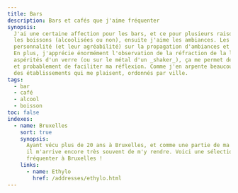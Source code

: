 ```yaml
---
title: Bars
description: Bars et cafés que j'aime fréquenter
synopsis:
  J'ai une certaine affection pour les bars, et ce pour plusieurs raisons. Premièrement, j'aime
  les boissons (alcoolisées ou non), ensuite j'aime les ambiances. Les bars forment leur
  personnalité (et leur agréabilité) sur la propagation d'ambiances et sur leur public.
  En plus, j'apprécie énormément l'observation de la réfraction de la lumière sur les différentes
  aspérités d'un verre (ou sur le métal d'un _shaker_), ça me permet de canaliser mon attention,
  et probablement de faciliter ma réflexion. Comme j'en arpente beaucoup, voici une liste
  des établissements qui me plaisent, ordonnés par ville.
tags:
  - bar
  - café
  - alcool
  - boisson
toc: false
indexes:
  - name: Bruxelles
    sort: true
    synopsis:
      Ayant vécu plus de 20 ans à Bruxelles, et comme une partie de ma famille y vit toujours,
      il m'arrive encore très souvent de m'y rendre. Voici une sélection des bars que j'aime
      fréquenter à Bruxelles !
    links:
      - name: Ethylo
        href: /addresses/ethylo.html
---
```

